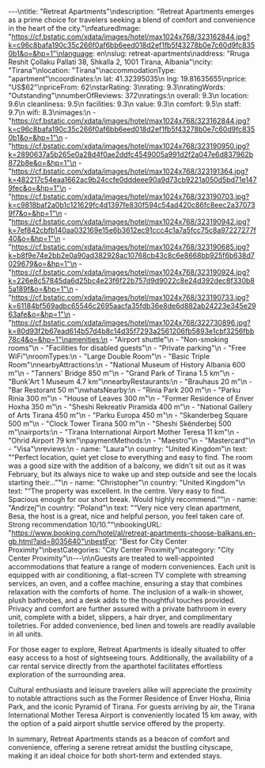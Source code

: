 ---\ntitle: "Retreat Apartments"\ndescription: "Retreat Apartments emerges as a prime choice for travelers seeking a blend of comfort and convenience in the heart of the city."\nfeaturedImage: "https://cf.bstatic.com/xdata/images/hotel/max1024x768/323162844.jpg?k=c96c8bafa190c35c266f0af6bb6eed018d2ef1fb5f43278b0e7c60d9fc8350b1&o=&hp=1"\nlanguage: en\nslug: retreat-apartments\naddress: "Rruga Reshit Çollaku Pallati 38, Shkalla 2, 1001 Tirana, Albania"\ncity: "Tirana"\nlocation: "Tirana"\naccommodationType: "apartment"\ncoordinates:\n  lat: 41.32395035\n  lng: 19.81635655\nprice: "US$62"\npriceFrom: 62\nstarRating: 3\nrating: 9.3\nratingWords: "Outstanding"\nnumberOfReviews: 372\nratings:\n  overall: 9.3\n  location: 9.6\n  cleanliness: 9.5\n  facilities: 9.3\n  value: 9.3\n  comfort: 9.5\n  staff: 9.7\n  wifi: 8.3\nimages:\n  - "https://cf.bstatic.com/xdata/images/hotel/max1024x768/323162844.jpg?k=c96c8bafa190c35c266f0af6bb6eed018d2ef1fb5f43278b0e7c60d9fc8350b1&o=&hp=1"\n  - "https://cf.bstatic.com/xdata/images/hotel/max1024x768/323190950.jpg?k=2890637a5b265e0a28d4f0ae2ddfc4549005a991d2f2a047e6d837962b872b8e&o=&hp=1"\n  - "https://cf.bstatic.com/xdata/images/hotel/max1024x768/323191364.jpg?k=482217c54eaa1662ac9b24ccfe0dddeee90a9d73cb9221a050d5bd71e1479fec&o=&hp=1"\n  - "https://cf.bstatic.com/xdata/images/hotel/max1024x768/323190703.jpg?k=c9818baf2a0b1c121629fc4d1397fe830f594c54ad420c86fc8eec2a370739f7&o=&hp=1"\n  - "https://cf.bstatic.com/xdata/images/hotel/max1024x768/323190942.jpg?k=7ef842cbfb140aa032169e15e6b3612ec91ccc4c1a7a5fcc75c8a97227277f40&o=&hp=1"\n  - "https://cf.bstatic.com/xdata/images/hotel/max1024x768/323190685.jpg?k=b8f9e74e2bb2e0a90ad382928ac10768cb43c8c6e8668bb925f6b638d7029679&o=&hp=1"\n  - "https://cf.bstatic.com/xdata/images/hotel/max1024x768/323190924.jpg?k=226e8c57845da6d25bc4e23f6f22b757d9d9022c8e24d392dec8f330b85a189f&o=&hp=1"\n  - "https://cf.bstatic.com/xdata/images/hotel/max1024x768/323190733.jpg?k=61184bf569adbc65546c2695aacfa35fdb36e8de6d882ab24223e345e2963afe&o=&hp=1"\n  - "https://cf.bstatic.com/xdata/images/hotel/max1024x768/322730896.jpg?k=80d93f2b67ead614b57d4b8c14d35f7293a2561206fb5893e1cbf3256fbb78c4&o=&hp=1"\namenities:\n  - "Airport shuttle"\n  - "Non-smoking rooms"\n  - "Facilities for disabled guests"\n  - "Private parking"\n  - "Free WiFi"\nroomTypes:\n  - "Large Double Room"\n  - "Basic Triple Room"\nnearbyAttractions:\n  - "National Museum of History Albania 600 m"\n  - "Tanners' Bridge 850 m"\n  - "Grand Park of Tirana 1.5 km"\n  - "Bunk'Art 1 Museum 4.7 km"\nnearbyRestaurants:\n  - "Brauhaus 20 m"\n  - "Bar Restorant 50 m"\nwhatsNearby:\n  - "Rinia Park 200 m"\n  - "Parku Rinia 300 m"\n  - "House of Leaves 300 m"\n  - "Former Residence of Enver Hoxha 350 m"\n  - "Sheshi Rekreativ Piramida 400 m"\n  - "National Gallery of Arts Tirana 450 m"\n  - "Parku Europa 450 m"\n  - "Skanderbeg Square 500 m"\n  - "Clock Tower Tirana 500 m"\n  - "Sheshi Skënderbej 500 m"\nairports:\n  - "Tirana International Airport Mother Teresa 11 km"\n  - "Ohrid Airport 79 km"\npaymentMethods:\n  - "Maestro"\n  - "Mastercard"\n  - "Visa"\nreviews:\n  - name: "Laura"\n    country: "United Kingdom"\n    text: "“Perfect location, quiet yet close to everything and easy to find. The room was a good size with the addition of a balcony, we didn't sit out as it was February, but its always nice to wake up and step outside and see the locals starting their...”"\n  - name: "Christopher"\n    country: "United Kingdom"\n    text: "“The property was excellent. In the centre. Very easy to find. Spacious enough for our short break. Would highly recommend.”"\n  - name: "Andrzej"\n    country: "Poland"\n    text: "“Very nice very clean apartment, Besa, the host is a great, nice and helpful person, you feel taken care of. Strong recommendation 10/10.”"\nbookingURL: "https://www.booking.com/hotel/al/retreat-apartments-choose-balkans.en-gb.html?aid=8035640"\nbestFor: "Best for City Center Proximity"\nbestCategories: "City Center Proximity"\ncategory: "City Center Proximity"\n---\n\nGuests are treated to well-appointed accommodations that feature a range of modern conveniences. Each unit is equipped with air conditioning, a flat-screen TV complete with streaming services, an oven, and a coffee machine, ensuring a stay that combines relaxation with the comforts of home. The inclusion of a walk-in shower, plush bathrobes, and a desk adds to the thoughtful touches provided. Privacy and comfort are further assured with a private bathroom in every unit, complete with a bidet, slippers, a hair dryer, and complimentary toiletries. For added convenience, bed linen and towels are readily available in all units.

For those eager to explore, Retreat Apartments is ideally situated to offer easy access to a host of sightseeing tours. Additionally, the availability of a car rental service directly from the aparthotel facilitates effortless exploration of the surrounding area.

Cultural enthusiasts and leisure travelers alike will appreciate the proximity to notable attractions such as the Former Residence of Enver Hoxha, Rinia Park, and the iconic Pyramid of Tirana. For guests arriving by air, the Tirana International Mother Teresa Airport is conveniently located 15 km away, with the option of a paid airport shuttle service offered by the property.

In summary, Retreat Apartments stands as a beacon of comfort and convenience, offering a serene retreat amidst the bustling cityscape, making it an ideal choice for both short-term and extended stays.